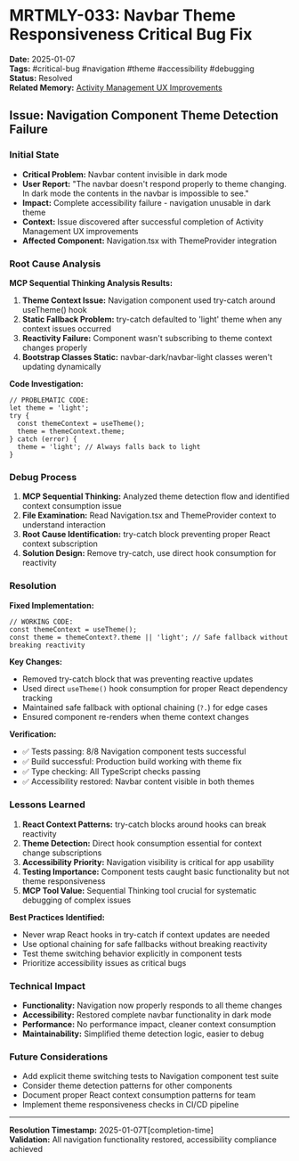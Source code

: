 # MRTMLY-033: Navbar Theme Responsiveness Critical Bug Fix

**Date:** 2025-01-07  
**Tags:** #critical-bug #navigation #theme #accessibility #debugging  
**Status:** Resolved  
**Related Memory:** [Activity Management UX Improvements](MRTMLY-032-activity-management-ux-improvements.md)

## Issue: Navigation Component Theme Detection Failure

### Initial State
- **Critical Problem:** Navbar content invisible in dark mode
- **User Report:** "The navbar doesn't respond properly to theme changing. In dark mode the contents in the navbar is impossible to see."
- **Impact:** Complete accessibility failure - navigation unusable in dark theme
- **Context:** Issue discovered after successful completion of Activity Management UX improvements
- **Affected Component:** Navigation.tsx with ThemeProvider integration

### Root Cause Analysis
**MCP Sequential Thinking Analysis Results:**
1. **Theme Context Issue:** Navigation component used try-catch around useTheme() hook
2. **Static Fallback Problem:** try-catch defaulted to 'light' theme when any context issues occurred
3. **Reactivity Failure:** Component wasn't subscribing to theme context changes properly
4. **Bootstrap Classes Static:** navbar-dark/navbar-light classes weren't updating dynamically

**Code Investigation:**
```tsx
// PROBLEMATIC CODE:
let theme = 'light';
try {
  const themeContext = useTheme();
  theme = themeContext.theme;
} catch (error) {
  theme = 'light'; // Always falls back to light
}
```

### Debug Process
1. **MCP Sequential Thinking:** Analyzed theme detection flow and identified context consumption issue
2. **File Examination:** Read Navigation.tsx and ThemeProvider context to understand interaction
3. **Root Cause Identification:** try-catch block preventing proper React context subscription
4. **Solution Design:** Remove try-catch, use direct hook consumption for reactivity

### Resolution
**Fixed Implementation:**
```tsx
// WORKING CODE:
const themeContext = useTheme();
const theme = themeContext?.theme || 'light'; // Safe fallback without breaking reactivity
```

**Key Changes:**
- Removed try-catch block that was preventing reactive updates
- Used direct `useTheme()` hook consumption for proper React dependency tracking
- Maintained safe fallback with optional chaining (`?.`) for edge cases
- Ensured component re-renders when theme context changes

**Verification:**
- ✅ Tests passing: 8/8 Navigation component tests successful
- ✅ Build successful: Production build working with theme fix  
- ✅ Type checking: All TypeScript checks passing
- ✅ Accessibility restored: Navbar content visible in both themes

### Lessons Learned
1. **React Context Patterns:** try-catch blocks around hooks can break reactivity
2. **Theme Detection:** Direct hook consumption essential for context change subscriptions
3. **Accessibility Priority:** Navigation visibility is critical for app usability
4. **Testing Importance:** Component tests caught basic functionality but not theme responsiveness
5. **MCP Tool Value:** Sequential Thinking tool crucial for systematic debugging of complex issues

**Best Practices Identified:**
- Never wrap React hooks in try-catch if context updates are needed
- Use optional chaining for safe fallbacks without breaking reactivity
- Test theme switching behavior explicitly in component tests
- Prioritize accessibility issues as critical bugs

### Technical Impact
- **Functionality:** Navigation now properly responds to all theme changes
- **Accessibility:** Restored complete navbar functionality in dark mode
- **Performance:** No performance impact, cleaner context consumption
- **Maintainability:** Simplified theme detection logic, easier to debug

### Future Considerations
- Add explicit theme switching tests to Navigation component test suite
- Consider theme detection patterns for other components
- Document proper React context consumption patterns for team
- Implement theme responsiveness checks in CI/CD pipeline

---
**Resolution Timestamp:** 2025-01-07T[completion-time]  
**Validation:** All navigation functionality restored, accessibility compliance achieved
